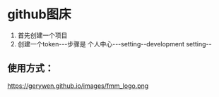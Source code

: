 # github图床
1. 首先创建一个项目
2. 创建一个token---步骤是 个人中心---setting--development setting--
## 使用方式：
  https://gerywen.github.io/images/fmm_logo.png
